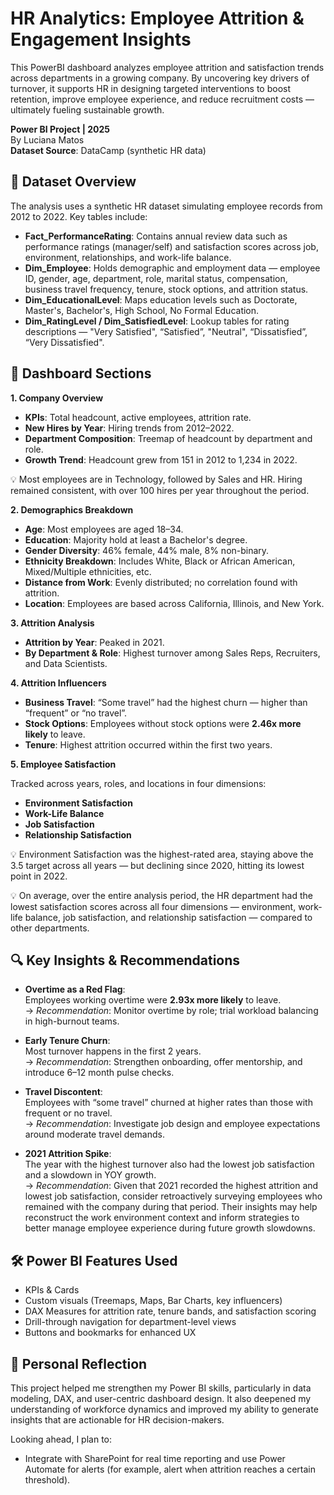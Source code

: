 # HR Analytics: Employee Attrition & Engagement Insights
This PowerBI dashboard analyzes employee attrition and satisfaction trends across departments in a growing company. By uncovering key drivers of turnover, it supports HR in designing targeted interventions to boost retention, improve employee experience, and reduce recruitment costs — ultimately fueling sustainable growth.

**Power BI Project | 2025**  
By Luciana Matos  
**Dataset Source**: DataCamp (synthetic HR data)

## 📁 Dataset Overview

The analysis uses a synthetic HR dataset simulating employee records from 2012 to 2022. Key tables include:

- **Fact_PerformanceRating**: Contains annual review data such as performance ratings (manager/self) and satisfaction scores across job, environment, relationships, and work-life balance.
- **Dim_Employee**: Holds demographic and employment data — employee ID, gender, age, department, role, marital status, compensation, business travel frequency, tenure, stock options, and attrition status.
- **Dim_EducationalLevel**: Maps education levels such as Doctorate, Master's, Bachelor's, High School, No Formal Education.
- **Dim_RatingLevel / Dim_SatisfiedLevel**: Lookup tables for rating descriptions — "Very Satisfied", “Satisfied”, "Neutral", “Dissatisfied”, “Very Dissatisfied".

## 📌 Dashboard Sections

**1\. Company Overview**

- **KPIs**: Total headcount, active employees, attrition rate.
- **New Hires by Year**: Hiring trends from 2012–2022.
- **Department Composition**: Treemap of headcount by department and role.
- **Growth Trend**: Headcount grew from 151 in 2012 to 1,234 in 2022.

💡 Most employees are in Technology, followed by Sales and HR. Hiring remained consistent, with over 100 hires per year throughout the period.

**2\. Demographics Breakdown**

- **Age**: Most employees are aged 18–34.
- **Education**: Majority hold at least a Bachelor's degree.
- **Gender Diversity**: 46% female, 44% male, 8% non-binary.
- **Ethnicity Breakdown**: Includes White, Black or African American, Mixed/Multiple ethnicities, etc.
- **Distance from Work**: Evenly distributed; no correlation found with attrition.
- **Location**: Employees are based across California, Illinois, and New York.

**3\. Attrition Analysis**

- **Attrition by Year**: Peaked in 2021.
- **By Department & Role**: Highest turnover among Sales Reps, Recruiters, and Data Scientists.

**4\. Attrition Influencers**

- **Business Travel**: “Some travel” had the highest churn — higher than “frequent” or “no travel”.
- **Stock Options**: Employees without stock options were **2.46x more likely** to leave.
- **Tenure**: Highest attrition occurred within the first two years.

**5\. Employee Satisfaction**

Tracked across years, roles, and locations in four dimensions:

- **Environment Satisfaction**
- **Work-Life Balance**
- **Job Satisfaction**
- **Relationship Satisfaction**

💡 Environment Satisfaction was the highest-rated area, staying above the 3.5 target across all years — but declining since 2020, hitting its lowest point in 2022.

💡 On average, over the entire analysis period, the HR department had the lowest satisfaction scores across all four dimensions — environment, work-life balance, job satisfaction, and relationship satisfaction — compared to other departments.

## 🔍 Key Insights & Recommendations

- **Overtime as a Red Flag**:  
    Employees working overtime were **2.93x more likely** to leave.  
    → _Recommendation_: Monitor overtime by role; trial workload balancing in high-burnout teams.  

- **Early Tenure Churn**:  
    Most turnover happens in the first 2 years.  
    → _Recommendation_: Strengthen onboarding, offer mentorship, and introduce 6–12 month pulse checks.
- **Travel Discontent**:  
    Employees with “some travel” churned at higher rates than those with frequent or no travel.  
    → _Recommendation_: Investigate job design and employee expectations around moderate travel demands.
- **2021 Attrition Spike**:  
    The year with the highest turnover also had the lowest job satisfaction and a slowdown in YOY growth.  
    → _Recommendation_: Given that 2021 recorded the highest attrition and lowest job satisfaction, consider retroactively surveying employees who remained with the company during that period. Their insights may help reconstruct the work environment context and inform strategies to better manage employee experience during future growth slowdowns.

## 🛠️ Power BI Features Used

- KPIs & Cards
- Custom visuals (Treemaps, Maps, Bar Charts, key influencers)
- DAX Measures for attrition rate, tenure bands, and satisfaction scoring
- Drill-through navigation for department-level views
- Buttons and bookmarks for enhanced UX

## 💬 Personal Reflection

This project helped me strengthen my Power BI skills, particularly in data modeling, DAX, and user-centric dashboard design. It also deepened my understanding of workforce dynamics and improved my ability to generate insights that are actionable for HR decision-makers.

Looking ahead, I plan to:

- Integrate with SharePoint for real time reporting and use Power Automate for alerts (for example, alert when attrition reaches a certain threshold).
